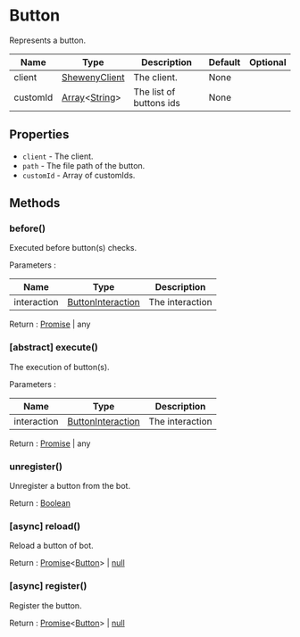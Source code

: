 # Button

Represents a button.

| Name     | Type                                                                                                                                                                                               | Description             | Default | Optional |
| -------- | -------------------------------------------------------------------------------------------------------------------------------------------------------------------------------------------------- | ----------------------- | ------- | -------- |
| client   | [ShewenyClient](./ShewenyClient.md)                                                                                                                                                                | The client.             | None    |          |
| customId | [Array](https://developer.mozilla.org/en-US/docs/Web/JavaScript/Reference/Global_Objects/Array)<[String](https://developer.mozilla.org/en-US/docs/Web/JavaScript/Reference/Global_Objects/String)> | The list of buttons ids | None    |          |

## Properties

- `client` - The client.
- `path` - The file path of the button.
- `customId` - Array of customIds.

## Methods

### before()

Executed before button(s) checks.

Parameters :

| Name        | Type                                                                                                                                                                                     | Description     |
| ----------- | ---------------------------------------------------------------------------------------------------------------------------------------------------------------------------------------- | --------------- |
| interaction | [ButtonInteraction](https://discord.js.org/#/docs/main/stable/class/ButtonInteraction) | The interaction |

Return : [Promise](https://developer.mozilla.org/en-US/docs/Web/JavaScript/Reference/Global_Objects/Promise)<any> | any

### [abstract] execute()

The execution of button(s).

Parameters :

| Name        | Type                                                                                                                                                                                     | Description     |
| ----------- | ---------------------------------------------------------------------------------------------------------------------------------------------------------------------------------------- | --------------- |
| interaction | [ButtonInteraction](https://discord.js.org/#/docs/main/stable/class/ButtonInteraction) | The interaction |

Return : [Promise](https://developer.mozilla.org/en-US/docs/Web/JavaScript/Reference/Global_Objects/Promise)<any> | any

### unregister()

Unregister a button from the bot.

Return : [Boolean](https://developer.mozilla.org/en-US/docs/Web/JavaScript/Reference/Global_Objects/Boolean)

### [async] reload()

Reload a button of bot.

Return : [Promise](https://developer.mozilla.org/en-US/docs/Web/JavaScript/Reference/Global_Objects/Promise)<[Button](./Button.md)> | [null](https://developer.mozilla.org/en-US/docs/Web/JavaScript/Reference/Global_Objects/Null)

### [async] register()

Register the button.

Return : [Promise](https://developer.mozilla.org/en-US/docs/Web/JavaScript/Reference/Global_Objects/Promise)<[Button](./Button.md)> | [null](https://developer.mozilla.org/en-US/docs/Web/JavaScript/Reference/Global_Objects/Null)
